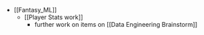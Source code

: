 - [[Fantasy_ML]]
	- [[Player Stats work]]
		- further work on items on [[Data Engineering Brainstorm]]